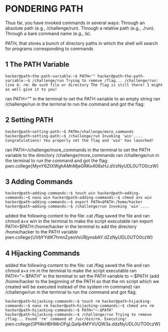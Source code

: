 # PONDERING PATH 
Thus far, you have invoked commands in several ways:
Through an absolute path (e.g., /challenge/run).
Through a relative path (e.g., ./run).
Through a bare command name (e.g., ls).

PATH, that stores a bunch of directory paths in which the shell will search for programs corresponding to commands

## 1 The PATH Variable
`hacker@path~the-path-variable:~$ PATH=""
hacker@path~the-path-variable:~$ /challenge/run
Trying to remove /flag...
/challenge/run: line 4: rm: No such file or directory
The flag is still there! I might as well give it to you!`

ran PATH="" in the terminal to set the PATH variable to an empty string
ran /challenge/run in the terminal to run the command and got the flag:


## 2 Setting PATH
`hacker@path~setting-path:~$ PATH=/challenge/more_commands
hacker@path~setting-path:~$ /challenge/run
Invoking 'win'....
Congratulations! You properly set the flag and 'win' has launched!`

ran PATH=/challenge/more_commands in the terminal to set the PATH variable to the directory /challenge/more_commands
ran /challenge/run in the terminal to run the command and got the flag:
pwn.college{MynY6ZtXWghAMnMjeGRKo406sHJ.dVzNyUDL0UTO0czW}


## 3 Adding Commands
`hacker@path~adding-commands:~$ touch win
hacker@path~adding-commands:~$ nano win
hacker@path~adding-commands:~$ chmod a+x win
hacker@path~adding-commands:~$ export PATH=$PATH:/home/hacker
hacker@path~adding-commands:~$ /challenge/run
Invoking 'win'....`

added the following content to the file:
cat /flag
saved the file and ran chmod a+x win in the terminal to make the script executable
ran export PATH=$PATH:/home/hacker in the terminal to add the directory /home/hacker to the PATH variable
pwn.college{UVbYYdIK7hmnZyeoVsURjynsbAY.dZzNyUDL0UTO0czW}


## 4 Hijacking Commands
added the following content to the file:
cat /flag
saved the file and ran chmod a+x rm in the terminal to make the script executable
ran PATH="~:$PATH" in the terminal to set the PATH variable to ~:$PATH (add /home/hacker to the beginning of the PATH so that the rm script which we created will be executed instead of the system rm command)
ran /challenge/run in the terminal to run the command and got flag.

`hacker@path~hijacking-commands:~$ touch rm
hacker@path~hijacking-commands:~$ nano rm
hacker@path~hijacking-commands:~$ chmod a+x rm
hacker@path~hijacking-commands:~$ PATH="~:$PATH"
hacker@path~hijacking-commands:~$ /challenge/run
Trying to remove /flag...
Found 'rm' command at /usr/bin/rm. Executing!`
pwn.college{0Pf4kHBHMnOFgLQafp4MYVUQW3a.ddzNyUDL0UTO0czW}
